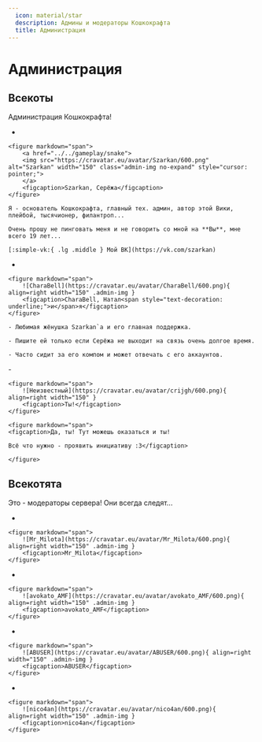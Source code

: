 ```yaml
---
  icon: material/star
  description: Админы и модераторы Кошкокрафта
  title: Администрация
---
```


# Администрация

## Всекоты

Администрация Кошкокрафта!

<div class="grid cards" markdown>

- 

    <figure markdown="span">
        <a href="../../gameplay/snake">
        <img src="https://cravatar.eu/avatar/Szarkan/600.png" alt="Szarkan" width="150" class="admin-img no-expand" style="cursor: pointer;">
        </a>
        <figcaption>Szarkan, Серёжа</figcaption>
    </figure>

    Я - основатель Кошкокрафта, главный тех. админ, автор этой Вики, плейбой, тысячионер, филантроп...

    Очень прошу не пинговать меня и не говорить со мной на **Вы**, мне всего 19 лет...

    [:simple-vk:{ .lg .middle } Мой ВК](https://vk.com/szarkan)

- 

    <figure markdown="span">
        ![CharaBell](https://cravatar.eu/avatar/CharaBell/600.png){ align=right width="150" .admin-img }
        <figcaption>CharaBell, Натал<span style="text-decoration: underline;">и</span>я</figcaption>
    </figure>

    - Любимая жёнушка Szarkan`a и его главная поддержка.

    - Пишите ей только если Серёжа не выходит на связь очень долгое время.

    - Часто сидит за его компом и может отвечать с его аккаунтов.

</div>

<div class="grid cards" markdown>
-  

    <figure markdown="span">
        ![Неизвестный](https://cravatar.eu/avatar/crijgh/600.png){ align=right width="150" }
        <figcaption>Ты!</figcaption>
    </figure>

    <figure markdown="span">
    <figcaption>Да, ты! Тут можешь оказаться и ты!  

    Всё что нужно - проявить инициативу :3</figcaption>

    </figure>

</div>

## Всекотята

Это - модераторы сервера! Они всегда следят...

<div class="grid cards" markdown>

- 

    <figure markdown="span">
        ![Mr_Milota](https://cravatar.eu/avatar/Mr_Milota/600.png){ align=right width="150" .admin-img }
        <figcaption>Mr_Milota</figcaption>
    </figure>

- 

    <figure markdown="span">
        ![avokato_AMF](https://cravatar.eu/avatar/avokato_AMF/600.png){ align=right width="150" .admin-img }
        <figcaption>avokato_AMF</figcaption>
    </figure>

</div>

<div class="grid cards" markdown>

- 

    <figure markdown="span">
        ![ABUSER](https://cravatar.eu/avatar/ABUSER/600.png){ align=right width="150" .admin-img }
        <figcaption>ABUSER</figcaption>
    </figure>

- 

    <figure markdown="span">
        ![nico4an](https://cravatar.eu/avatar/nico4an/600.png){ align=right width="150" .admin-img }
        <figcaption>nico4an</figcaption>
    </figure>


</div>